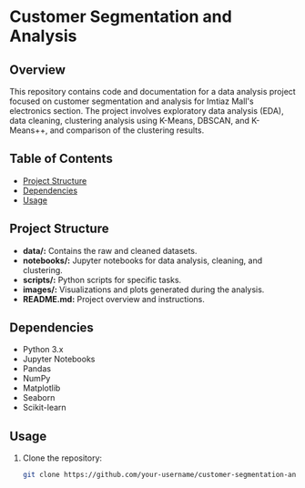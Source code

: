 # Customer Segmentation and Analysis

## Overview

This repository contains code and documentation for a data analysis project focused on customer segmentation and analysis for Imtiaz Mall's electronics section. The project involves exploratory data analysis (EDA), data cleaning, clustering analysis using K-Means, DBSCAN, and K-Means++, and comparison of the clustering results.

## Table of Contents

- [Project Structure](#project-structure)
- [Dependencies](#dependencies)
- [Usage](#usage)

## Project Structure

- **data/:** Contains the raw and cleaned datasets.
- **notebooks/:** Jupyter notebooks for data analysis, cleaning, and clustering.
- **scripts/:** Python scripts for specific tasks.
- **images/:** Visualizations and plots generated during the analysis.
- **README.md:** Project overview and instructions.

## Dependencies

- Python 3.x
- Jupyter Notebooks
- Pandas
- NumPy
- Matplotlib
- Seaborn
- Scikit-learn

## Usage

1. Clone the repository:

   ```bash
   git clone https://github.com/your-username/customer-segmentation-analysis.git
